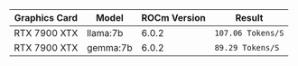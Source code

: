 | Graphics Card           | Model            | ROCm Version  | Result                       |
| ----------------------- | ---------------- | ------------- | ---------------------------- |
| RTX 7900 XTX            | llama:7b         | 6.0.2         | `107.06 Tokens/S`            |
| RTX 7900 XTX            | gemma:7b         | 6.0.2         | `89.29 Tokens/S`            |
